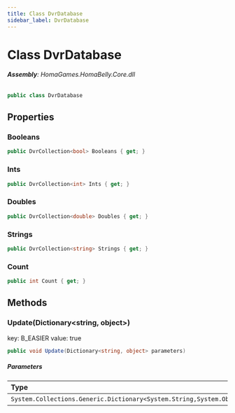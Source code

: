 ```yaml
---
title: Class DvrDatabase
sidebar_label: DvrDatabase
---
```

# Class DvrDatabase


###### **Assembly**: HomaGames.HomaBelly.Core.dll

```csharp title="Declaration"
public class DvrDatabase
```
## Properties
### Booleans


```csharp title="Declaration"
public DvrCollection<bool> Booleans { get; }
```
### Ints


```csharp title="Declaration"
public DvrCollection<int> Ints { get; }
```
### Doubles


```csharp title="Declaration"
public DvrCollection<double> Doubles { get; }
```
### Strings


```csharp title="Declaration"
public DvrCollection<string> Strings { get; }
```
### Count


```csharp title="Declaration"
public int Count { get; }
```
## Methods
### Update(Dictionary&lt;string, object&gt;)
key: B_EASIER
value: true

```csharp title="Declaration"
public void Update(Dictionary<string, object> parameters)
```

##### Parameters

| Type | Name |
|:--- |:--- |
| `System.Collections.Generic.Dictionary<System.String,System.Object>` | *parameters* |

